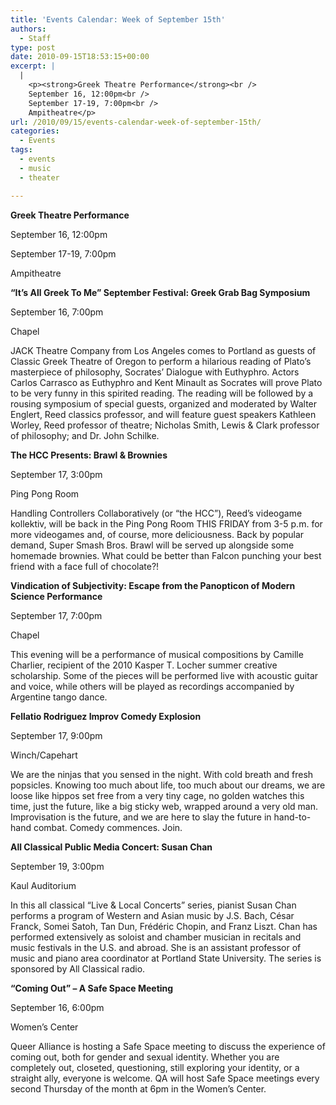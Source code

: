 ```yaml
---
title: 'Events Calendar: Week of September 15th'
authors: 
  - Staff
type: post
date: 2010-09-15T18:53:15+00:00
excerpt: |
  |
    <p><strong>Greek Theatre Performance</strong><br />
    September 16, 12:00pm<br />
    September 17-19, 7:00pm<br />
    Ampitheatre</p>
url: /2010/09/15/events-calendar-week-of-september-15th/
categories:
  - Events
tags:
  - events
  - music
  - theater

---
```

**Greek Theatre Performance**
  
September 16, 12:00pm
  
September 17-19, 7:00pm
  
Ampitheatre

**“It’s All Greek To Me” September Festival: Greek Grab Bag Symposium**
  
September 16, 7:00pm
  
Chapel

JACK Theatre Company from Los Angeles comes to Portland as guests of Classic Greek Theatre of Oregon to perform a hilarious reading of Plato’s masterpiece of philosophy, Socrates’ Dialogue with Euthyphro. Actors Carlos Carrasco as Euthyphro and Kent Minault as Socrates will prove Plato to be very funny in this spirited reading. The reading will be followed by a rousing symposium of special guests, organized and moderated by Walter Englert, Reed classics professor, and will feature guest speakers Kathleen Worley, Reed professor of theatre; Nicholas Smith, Lewis & Clark professor of philosophy; and Dr. John Schilke.

**The HCC Presents: Brawl & Brownies**
  
September 17, 3:00pm
  
Ping Pong Room

Handling Controllers Collaboratively (or “the HCC”), Reed’s videogame kollektiv, will be back in the Ping Pong Room THIS FRIDAY from 3-5 p.m. for more videogames and, of course, more deliciousness. Back by popular demand, Super Smash Bros. Brawl will be served up alongside some homemade brownies. What could be better than Falcon punching your best friend with a face full of chocolate?!

**Vindication of Subjectivity: Escape from the Panopticon of Modern Science Performance**
  
September 17, 7:00pm
  
Chapel

This evening will be a performance of musical compositions by Camille Charlier, recipient of the 2010 Kasper T. Locher summer creative scholarship. Some of the pieces will be performed live with acoustic guitar and voice, while others will be played as recordings accompanied by Argentine tango dance.

**Fellatio Rodriguez Improv Comedy Explosion**
  
September 17, 9:00pm
  
Winch/Capehart

We are the ninjas that you sensed in the night. With cold breath and fresh popsicles. Knowing too much about life, too much about our dreams, we are loose like hippos set free from a very tiny cage, no golden watches this time, just the future, like a big sticky web, wrapped around a very old man. Improvisation is the future, and we are here to slay the future in hand-to-hand combat. Comedy commences. Join.

**All Classical Public Media Concert: Susan Chan**
  
September 19, 3:00pm
  
Kaul Auditorium

In this all classical “Live & Local Concerts” series, pianist Susan Chan performs a program of Western and Asian music by J.S. Bach, César Franck, Somei Satoh, Tan Dun, Frédéric Chopin, and Franz Liszt. Chan has performed extensively as soloist and chamber musician in recitals and music festivals in the U.S. and abroad. She is an assistant professor of music and piano area coordinator at Portland State University. The series is sponsored by All Classical radio.

**“Coming Out” &#8211; A Safe Space Meeting**
  
September 16, 6:00pm
  
Women’s Center

Queer Alliance is hosting a Safe Space meeting to discuss the experience of coming out, both for gender and sexual identity. Whether you are completely out, closeted, questioning, still exploring your identity, or a straight ally, everyone is welcome. QA will host Safe Space meetings every second Thursday of the month at 6pm in the Women’s Center.